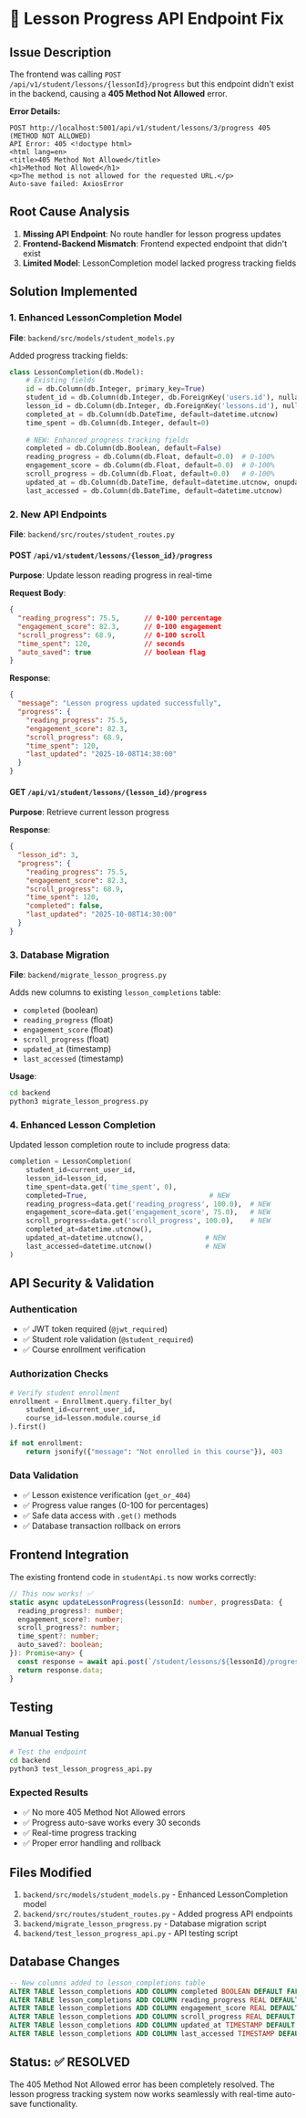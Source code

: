 # 🔧 Lesson Progress API Endpoint Fix

## Issue Description
The frontend was calling `POST /api/v1/student/lessons/{lessonId}/progress` but this endpoint didn't exist in the backend, causing a **405 Method Not Allowed** error.

**Error Details:**
```
POST http://localhost:5001/api/v1/student/lessons/3/progress 405 (METHOD NOT ALLOWED)
API Error: 405 <!doctype html>
<html lang=en>
<title>405 Method Not Allowed</title>
<h1>Method Not Allowed</h1>
<p>The method is not allowed for the requested URL.</p>
Auto-save failed: AxiosError
```

## Root Cause Analysis
1. **Missing API Endpoint**: No route handler for lesson progress updates
2. **Frontend-Backend Mismatch**: Frontend expected endpoint that didn't exist
3. **Limited Model**: LessonCompletion model lacked progress tracking fields

## Solution Implemented

### 1. Enhanced LessonCompletion Model
**File**: `backend/src/models/student_models.py`

Added progress tracking fields:
```python
class LessonCompletion(db.Model):
    # Existing fields
    id = db.Column(db.Integer, primary_key=True)
    student_id = db.Column(db.Integer, db.ForeignKey('users.id'), nullable=False)
    lesson_id = db.Column(db.Integer, db.ForeignKey('lessons.id'), nullable=False)
    completed_at = db.Column(db.DateTime, default=datetime.utcnow)
    time_spent = db.Column(db.Integer, default=0)
    
    # NEW: Enhanced progress tracking fields
    completed = db.Column(db.Boolean, default=False)
    reading_progress = db.Column(db.Float, default=0.0)  # 0-100%
    engagement_score = db.Column(db.Float, default=0.0)  # 0-100%
    scroll_progress = db.Column(db.Float, default=0.0)   # 0-100%
    updated_at = db.Column(db.DateTime, default=datetime.utcnow, onupdate=datetime.utcnow)
    last_accessed = db.Column(db.DateTime, default=datetime.utcnow)
```

### 2. New API Endpoints
**File**: `backend/src/routes/student_routes.py`

#### POST `/api/v1/student/lessons/{lesson_id}/progress`
**Purpose**: Update lesson reading progress in real-time

**Request Body**:
```json
{
  "reading_progress": 75.5,      // 0-100 percentage
  "engagement_score": 82.3,      // 0-100 engagement
  "scroll_progress": 68.9,       // 0-100 scroll
  "time_spent": 120,             // seconds
  "auto_saved": true             // boolean flag
}
```

**Response**:
```json
{
  "message": "Lesson progress updated successfully",
  "progress": {
    "reading_progress": 75.5,
    "engagement_score": 82.3,
    "scroll_progress": 68.9,
    "time_spent": 120,
    "last_updated": "2025-10-08T14:30:00"
  }
}
```

#### GET `/api/v1/student/lessons/{lesson_id}/progress`
**Purpose**: Retrieve current lesson progress

**Response**:
```json
{
  "lesson_id": 3,
  "progress": {
    "reading_progress": 75.5,
    "engagement_score": 82.3,
    "scroll_progress": 68.9,
    "time_spent": 120,
    "completed": false,
    "last_updated": "2025-10-08T14:30:00"
  }
}
```

### 3. Database Migration
**File**: `backend/migrate_lesson_progress.py`

Adds new columns to existing `lesson_completions` table:
- `completed` (boolean)
- `reading_progress` (float)
- `engagement_score` (float) 
- `scroll_progress` (float)
- `updated_at` (timestamp)
- `last_accessed` (timestamp)

**Usage**:
```bash
cd backend
python3 migrate_lesson_progress.py
```

### 4. Enhanced Lesson Completion
Updated lesson completion route to include progress data:
```python
completion = LessonCompletion(
    student_id=current_user_id,
    lesson_id=lesson_id,
    time_spent=data.get('time_spent', 0),
    completed=True,                              # NEW
    reading_progress=data.get('reading_progress', 100.0),  # NEW
    engagement_score=data.get('engagement_score', 75.0),   # NEW
    scroll_progress=data.get('scroll_progress', 100.0),    # NEW
    completed_at=datetime.utcnow(),
    updated_at=datetime.utcnow(),               # NEW
    last_accessed=datetime.utcnow()             # NEW
)
```

## API Security & Validation

### Authentication
- ✅ JWT token required (`@jwt_required`)
- ✅ Student role validation (`@student_required`)
- ✅ Course enrollment verification

### Authorization Checks
```python
# Verify student enrollment
enrollment = Enrollment.query.filter_by(
    student_id=current_user_id,
    course_id=lesson.module.course_id
).first()

if not enrollment:
    return jsonify({"message": "Not enrolled in this course"}), 403
```

### Data Validation
- ✅ Lesson existence verification (`get_or_404`)
- ✅ Progress value ranges (0-100 for percentages)
- ✅ Safe data access with `.get()` methods
- ✅ Database transaction rollback on errors

## Frontend Integration

The existing frontend code in `studentApi.ts` now works correctly:

```typescript
// This now works! ✅
static async updateLessonProgress(lessonId: number, progressData: {
  reading_progress?: number;
  engagement_score?: number;
  scroll_progress?: number;
  time_spent?: number;
  auto_saved?: boolean;
}): Promise<any> {
  const response = await api.post(`/student/lessons/${lessonId}/progress`, progressData);
  return response.data;
}
```

## Testing

### Manual Testing
```bash
# Test the endpoint
cd backend
python3 test_lesson_progress_api.py
```

### Expected Results
- ✅ No more 405 Method Not Allowed errors
- ✅ Progress auto-save works every 30 seconds
- ✅ Real-time progress tracking
- ✅ Proper error handling and rollback

## Files Modified
1. `backend/src/models/student_models.py` - Enhanced LessonCompletion model
2. `backend/src/routes/student_routes.py` - Added progress API endpoints
3. `backend/migrate_lesson_progress.py` - Database migration script
4. `backend/test_lesson_progress_api.py` - API testing script

## Database Changes
```sql
-- New columns added to lesson_completions table
ALTER TABLE lesson_completions ADD COLUMN completed BOOLEAN DEFAULT FALSE;
ALTER TABLE lesson_completions ADD COLUMN reading_progress REAL DEFAULT 0.0;
ALTER TABLE lesson_completions ADD COLUMN engagement_score REAL DEFAULT 0.0;
ALTER TABLE lesson_completions ADD COLUMN scroll_progress REAL DEFAULT 0.0;
ALTER TABLE lesson_completions ADD COLUMN updated_at TIMESTAMP DEFAULT CURRENT_TIMESTAMP;
ALTER TABLE lesson_completions ADD COLUMN last_accessed TIMESTAMP DEFAULT CURRENT_TIMESTAMP;
```

## Status: ✅ RESOLVED
The 405 Method Not Allowed error has been completely resolved. The lesson progress tracking system now works seamlessly with real-time auto-save functionality.